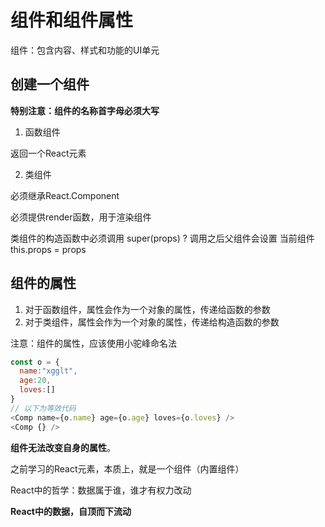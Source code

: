 # 组件和组件属性

组件：包含内容、样式和功能的UI单元

## 创建一个组件

**特别注意：组件的名称首字母必须大写**

1. 函数组件
   

返回一个React元素

2. 类组件

必须继承React.Component

必须提供render函数，用于渲染组件

类组件的构造函数中必须调用 super(props) ? 调用之后父组件会设置 当前组件 this.props = props

## 组件的属性

1. 对于函数组件，属性会作为一个对象的属性，传递给函数的参数
2. 对于类组件，属性会作为一个对象的属性，传递给构造函数的参数

注意：组件的属性，应该使用小驼峰命名法

```js
const o = {
  name:"xgglt",
  age:20,
  loves:[]
}
// 以下为等效代码
<Comp name={o.name} age={o.age} loves={o.loves} />
<Comp {} />
```



**组件无法改变自身的属性**。

之前学习的React元素，本质上，就是一个组件（内置组件）

React中的哲学：数据属于谁，谁才有权力改动

**React中的数据，自顶而下流动**